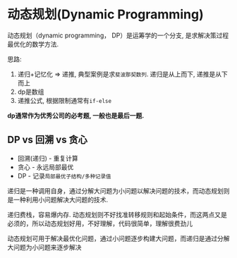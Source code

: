 # 动态规划(Dynamic Programming)
动态规划（dynamic programming， DP）是运筹学的一个分支, 是求解决策过程最优化的数学方法.

思路:
1. 递归+记忆化 => 递推, 典型案例是求`斐波那契数列`. 递归是从上而下, 递推是从下而上
1. dp是数组
1. 递推公式, 根据限制通常有`if-else`

**dp通常作为优秀公司的必考题, 一般也是最后一题.**

## DP vs 回溯 vs 贪心
- 回溯(递归) - 重复计算
- 贪心 - 永远局部最优
- DP - 记录`局部最优子结构/多种记录值`

递归是一种调用自身，通过分解大问题为小问题以解决问题的技术，而动态规划则是一种利用小问题解决大问题的技术.

递归费栈，容易爆内存. 动态规划则不好找准转移规则和起始条件，而这两点又是必须的，所以动态规划好用，不好理解，代码很简单，理解很费劲儿

动态规划可用于解决最优化问题，通过小问题逐步构建大问题，而递归是通过分解大问题为小问题来逐步解决